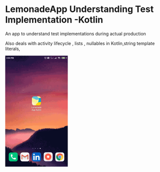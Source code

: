 # LemonadeApp Understanding Test Implementation -Kotlin
An app to understand test implementations during actual production

Also deals with activity lifecycle , lists , nullables in Kotlin,string template literals,
<div><img src="/screenshots/shot1.gif" width="200"></div>
